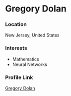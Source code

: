 # Gregory Dolan

### Location

New Jersey, United States

### Interests

- Mathematics
- Neural Networks

### Profile Link

[Gregory Dolan](https://github.com/FelixDavidson)
